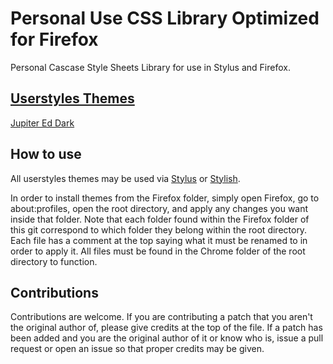 # Personal Use CSS Library Optimized for Firefox
Personal Cascase Style Sheets Library for use in Stylus and Firefox.

## [Userstyles Themes](https://userstyles.org/users/431737)
[Jupiter Ed Dark](https://userstyles.org/styles/151815/jupiter-ed-dark-red-theme)

## How to use
All userstyles themes may be used via [Stylus](https://www.google.com/url?sa=t&rct=j&q=&esrc=s&source=web&cd=1&cad=rja&uact=8&ved=0ahUKEwiR882g1f3XAhUQ3mMKHUv9BzkQFggmMAA&url=https%3A%2F%2Faddons.mozilla.org%2Fen-US%2Ffirefox%2Faddon%2Fstyl-us%2F&usg=AOvVaw18flDCoRX0_lteO64rZeYi) or [Stylish](https://addons.mozilla.org/en-US/firefox/addon/stylish/).

In order to install themes from the Firefox folder, simply open Firefox, go to about:profiles, open the root directory, and apply any changes you want inside that folder. Note that each folder found within the Firefox folder of this git correspond to which folder they belong within the root directory.
Each file has a comment at the top saying what it must be renamed to in order to apply it. All files must be found in the Chrome folder of the root directory to function.

## Contributions
Contributions are welcome. If you are contributing a patch that you aren't the original author of, please give credits at the top of the file. If a patch has been added and you are the original author of it or know who is, issue a pull request or open an issue so that proper credits may be given.
